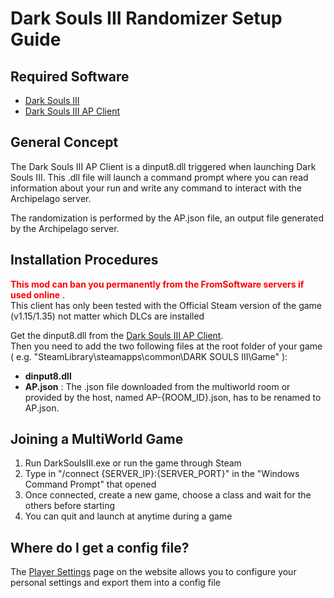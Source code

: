 # Dark Souls III Randomizer Setup Guide

## Required Software

- [Dark Souls III](https://store.steampowered.com/app/374320/DARK_SOULS_III/)
- [Dark Souls III AP Client](https://github.com/Marechal-L/Dark-Souls-III-Archipelago-client/releases)

## General Concept

The Dark Souls III AP Client is a dinput8.dll triggered when launching Dark Souls III. This .dll file will launch a command 
prompt where you can read information about your run and write any command to interact with the Archipelago server.  

The randomization is performed by the AP.json file, an output file generated by the Archipelago server.

## Installation Procedures  

<span style="color:red">**This mod can ban you permanently from the FromSoftware servers if used online** </span>.  
This client has only been tested with the Official Steam version of the game (v1.15/1.35) not matter which DLCs are installed  

Get the dinput8.dll from the [Dark Souls III AP Client](https://github.com/Marechal-L/Dark-Souls-III-Archipelago-client/releases).  
Then you need to add the two following files at the root folder of your game 
( e.g. "SteamLibrary\steamapps\common\DARK SOULS III\Game" ):  
- **dinput8.dll**
- **AP.json** : The .json file downloaded from the multiworld room or provided by the host, named AP-{ROOM_ID}.json, has to be renamed to AP.json.  

## Joining a MultiWorld Game

1. Run DarkSoulsIII.exe or run the game through Steam
2. Type in "/connect {SERVER_IP}:{SERVER_PORT}" in the "Windows Command Prompt" that opened
3. Once connected, create a new game, choose a class and wait for the others before starting
4. You can quit and launch at anytime during a game

## Where do I get a config file?

The [Player Settings](/games/Dark%20Souls%20III/player-settings) page on the website allows you to
configure your personal settings and export them into a config file
